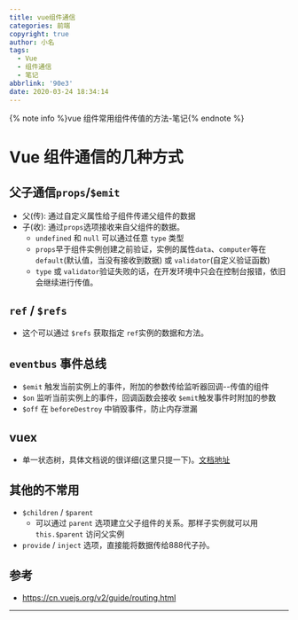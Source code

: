```yaml
---
title: vue组件通信
categories: 前端
copyright: true
author: 小名
tags:
  - Vue
  - 组件通信
  - 笔记
abbrlink: '90e3'
date: 2020-03-24 18:34:14
---
```


{% note info %}vue 组件常用组件传值的方法-笔记{% endnote %}

<!-- more -->

# Vue 组件通信的几种方式

## 父子通信`props`/`$emit`

- 父(传): 通过自定义属性给子组件传递父组件的数据
- 子(收): 通过`props`选项接收来自父组件的数据。
  - `undefined` 和 `null` 可以通过任意 `type` 类型
  - `props`早于组件实例创建之前验证，实例的属性`data`、`computer`等在 `default`(默认值，当没有接收到数据) 或 `validator`(自定义验证函数)
  - `type` 或 `validator`验证失败的话，在开发环境中只会在控制台报错，依旧会继续进行传值。

## `ref` / `$refs`
- 这个可以通过 `$refs` 获取指定 `ref`实例的数据和方法。

## `eventbus` 事件总线

- `$emit` 触发当前实例上的事件，附加的参数传给监听器回调--传值的组件
- `$on` 监听当前实例上的事件，回调函数会接收 `$emit`触发事件时附加的参数
- `$off` 在 `beforeDestroy` 中销毁事件，防止内存泄漏

## vuex

- 单一状态树，具体文档说的很详细(这里只提一下)。[文档地址](https://vuex.vuejs.org/zh/)

## 其他的不常用

- `$children` / `$parent`
  - 可以通过 `parent` 选项建立父子组件的关系。那样子实例就可以用 `this.$parent` 访问父实例
- `provide` / `inject` 选项，直接能将数据传给888代子孙。

## 参考
- https://cn.vuejs.org/v2/guide/routing.html

---
